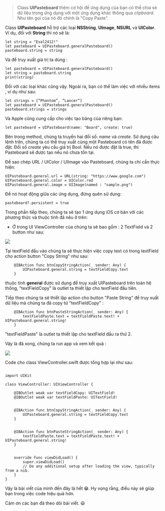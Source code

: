 > Class **UIPasteboard** thêm cơ hội để ứng dụng của bạn có thể chia sẻ dữ liệu trong ứng dụng với một ứng dụng khác thông qua *clipboard*. Như tên gọi của nó đó chính là "Copy Paste".




Class **UIPasteboard** hỗ trợ các loại **NSString**, **UImage**, **NSURL** và **UIColor**. Ví dụ, đối với  **String** thì nó sẽ là:

```
let string = "Eval2412!"
let pasteboard = UIPasteboard.generalPasteboard()
pasteboard.string = string
```

Và để truy xuất giá trị ta dùng :

```
let pasteboard = UIPasteboard.generalPasteboard()
let string = pasteboard.string
print(string)
```

Đối với các loại khác cũng vậy. Ngoài ra, bạn có thể làm việc với nhiều items , ví dụ như sau:

```
let strings = [“Phantom”, “Lancer”]
let pasteboard = UIPasteboard.generalPasteboard()
pasteboard.strings = strings
```

Và Apple cũng cung cấp cho việc tạo bảng của riêng bạn:
```
let pasteboard = UIPasteboard(name: "Board", create: true)
```

Bên trong method, chúng ta truyền hai đối số: *name* và *create*.
Sử dụng câu lệnh trên, chúng ta có thể truy xuất cùng một Pasteboard có tên đã được đặt.
Đối số *create* yêu cầu giá trị Bool. Nếu nó được đặt là true, thì Pasteboard sẽ được tạo nếu nó chưa tồn tại.

Để sao chép URL / UIColor / UIImage vào Pasteboard, chúng ta chỉ cần thực hiện:

```
UIPasteboard.general.url = URL(string: "https://www.google.com")
UIPasteboard.general.color = UIColor.red
UIPasteboard.general.image = UIImage(named : "sample.png")
```

Để nó hoạt động giữa các ứng dụng, đừng quên sử dụng:

```
pasteboard?.persistent = true
```

Trong phần tiếp theo, chúng ta sẽ tạo 1 ứng dụng iOS cơ bản với các phương thức và thuộc tính đã nêu ở trên:

- Ở trong UI ViewController của chúng ta sẽ bao gồm : 2 TextField và 2 button như sau:

![](https://images.viblo.asia/9804c2d4-2c45-4b6d-b6da-fcd232e11927.png)

Tại textField đầu vào chúng ta sẽ thực hiện việc copy text có trong textField cho action button "Copy String" như sau:

```
    @IBAction func btnCopyStringAction(_ sender: Any) {
        UIPasteboard.general.string = textFieldCopy.text
    }
```

thuộc tính **general** được sử dụng để truy xuất UIPasteboard trên toàn hệ thống, "textFieldCopy" là outlet ta thiết lập cho textField đầu tiên.

Tiếp theo chúng ta sẽ thiết lập action cho button "Paste String" để truy xuất dữ liệu mà chúng ta đã copy từ "textFieldCopy" :

```
    @IBAction func btnPasteStringAction(_ sender: Any) {
        textFieldPaste.text = textFieldPaste.text! + UIPasteboard.general.string!
    }
```

"textFieldPaste" là outlet ta thiết lập cho textField đầu ra thứ 2.

Vậy là đã xong, chúng ta run app và xem kết quả :

![](https://images.viblo.asia/31efce08-9ac3-438d-8409-b2ef100f19a3.png)

Code cho class ViewController.swift được tổng hợp lại như sau:

```

import UIKit

class ViewController: UIViewController {

    @IBOutlet weak var textFieldCopy: UITextField!
    @IBOutlet weak var textFieldPaste: UITextField!


    @IBAction func btnCopyStringAction(_ sender: Any) {
        UIPasteboard.general.string = textFieldCopy.text
    }
    
    
    @IBAction func btnPasteStringAction(_ sender: Any) {
        textFieldPaste.text = textFieldPaste.text! + UIPasteboard.general.string!
    }
    
    
    override func viewDidLoad() {
        super.viewDidLoad()
        // Do any additional setup after loading the view, typically from a nib.
    }
}

```










Vậy là bài viết của mình đến đây là hết 😁. Hy vọng rằng, điều này sẽ giúp bạn trong việc code hiệu quả hơn.

Cảm ơn các bạn đã theo dõi bài viết. 😃